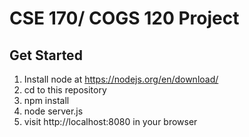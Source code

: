 # CSE 170/ COGS 120 Project

## Get Started
1. Install node at https://nodejs.org/en/download/
2. cd to this repository
3. npm install
4. node server.js
5. visit http://localhost:8080 in your browser
